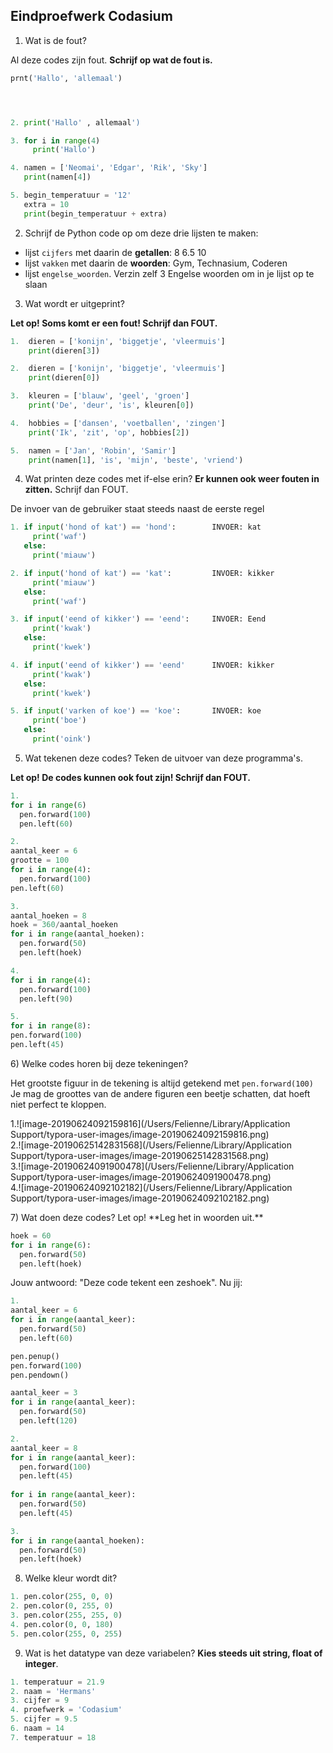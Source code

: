 ## Eindproefwerk Codasium



1) Wat is de fout?

Al deze codes zijn fout. **Schrijf op wat de fout is.**

```python
prnt('Hallo', 'allemaal')





```

```python
2. print('Hallo' , allemaal')
```

```python
3. for i in range(4)
     print('Hallo')
```

```python
4. namen = ['Neomai', 'Edgar', 'Rik', 'Sky']
   print(namen[4])
```

```python
5. begin_temperatuur = '12'
   extra = 10
   print(begin_temperatuur + extra)
```

2) Schrijf de Python code op om deze drie lijsten te maken:

* lijst `cijfers` met daarin de **getallen**: 8 6.5 10 
* lijst `vakken` met daarin de **woorden**: Gym, Technasium, Coderen
* lijst `engelse_woorden`. Verzin zelf 3 Engelse woorden om in je lijst op te slaan

3) Wat wordt er uitgeprint?

**Let op! Soms komt er een fout! Schrijf dan FOUT.**

```python
1.  dieren = ['konijn', 'biggetje', 'vleermuis']            
    print(dieren[3])
```

```python
2.  dieren = ['konijn', 'biggetje', 'vleermuis']            
    print(dieren[0])
```

```python
3.  kleuren = ['blauw', 'geel', 'groen']            
    print('De', 'deur', 'is', kleuren[0])
```

```python
4.  hobbies = ['dansen', 'voetballen', 'zingen']            
    print('Ik', 'zit', 'op', hobbies[2])
```
```python
5.  namen = ['Jan', 'Robin', 'Samir']
    print(namen[1], 'is', 'mijn', 'beste', 'vriend')
```

4) Wat printen deze codes met if-else erin? **Er kunnen ook weer fouten in zitten.** Schrijf dan FOUT.

De invoer van de gebruiker staat steeds naast de eerste regel

```python
1. if input('hond of kat') == 'hond':        INVOER: kat
     print('waf')
   else:
     print('miauw')
```

```python
2. if input('hond of kat') == 'kat':         INVOER: kikker
     print('miauw')
   else:
     print('waf')
```

```python
3. if input('eend of kikker') == 'eend':     INVOER: Eend
     print('kwak')
   else:
     print('kwek')
```

```python
4. if input('eend of kikker') == 'eend'      INVOER: kikker
     print('kwak')
   else:
     print('kwek')
```

```python
5. if input('varken of koe') == 'koe':       INVOER: koe
     print('boe')
   else:
     print('oink')
```

5) Wat tekenen deze codes? Teken de uitvoer van deze programma's.

**Let op! De codes kunnen ook fout zijn! Schrijf dan FOUT.**

```python
1.
for i in range(6)
  pen.forward(100)
  pen.left(60)
```

```python
2.
aantal_keer = 6
grootte = 100
for i in range(4):
  pen.forward(100)
pen.left(60)
```
```python
3.
aantal_hoeken = 8
hoek = 360/aantal_hoeken
for i in range(aantal_hoeken):
  pen.forward(50)
  pen.left(hoek)
```

```python
4.
for i in range(4):
  pen.forward(100)
  pen.left(90)
```

```python
5.
for i in range(8):
pen.forward(100)
pen.left(45)
```


<div style="page-break-after: always; visibility: hidden">  </div>
6) Welke codes horen bij deze tekeningen? 

Het grootste figuur in de tekening is altijd getekend met `pen.forward(100)` Je mag de groottes van de andere figuren een beetje schatten, dat hoeft niet perfect te kloppen.



1.![image-20190624092159816](/Users/Felienne/Library/Application Support/typora-user-images/image-20190624092159816.png) <br>
2.![image-20190625142831568](/Users/Felienne/Library/Application Support/typora-user-images/image-20190625142831568.png)<br>
3.![image-20190624091900478](/Users/Felienne/Library/Application Support/typora-user-images/image-20190624091900478.png)<br>
4.![image-20190624092102182](/Users/Felienne/Library/Application Support/typora-user-images/image-20190624092102182.png)<br>

<div style="page-break-after: always; visibility: hidden">  </div>
7) Wat doen deze codes? Let op! **Leg het in woorden uit.** 

```python
hoek = 60
for i in range(6):
  pen.forward(50)
  pen.left(hoek)
```

Jouw antwoord: "Deze code tekent een zeshoek".
Nu jij:

```python
1.
aantal_keer = 6
for i in range(aantal_keer):
  pen.forward(50)
  pen.left(60)

pen.penup()
pen.forward(100)
pen.pendown()

aantal_keer = 3
for i in range(aantal_keer):
  pen.forward(50)
  pen.left(120)
```

```python
2.
aantal_keer = 8
for i in range(aantal_keer):
  pen.forward(100)
  pen.left(45)
  
for i in range(aantal_keer):
  pen.forward(50)
  pen.left(45)
```

```python
3.
for i in range(aantal_hoeken):
  pen.forward(50)
  pen.left(hoek)
```

8) Welke kleur wordt dit? 

```python
1. pen.color(255, 0, 0)
2. pen.color(0, 255, 0)
3. pen.color(255, 255, 0)
4. pen.color(0, 0, 180)
5. pen.color(255, 0, 255)
```

9) Wat is het datatype van deze variabelen? **Kies steeds uit string, float of integer**.

```python
1. temperatuur = 21.9
2. naam = 'Hermans'
3. cijfer = 9
4. proefwerk = 'Codasium'
5. cijfer = 9.5
6. naam = 14
7. temperatuur = 18
```
